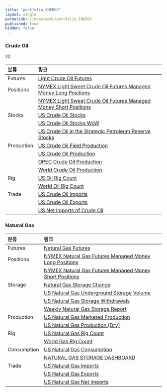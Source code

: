 ```yaml
---
title: "portfolio_ENERGY"
layout: single
permalink: /investment/portfolio_ENERGY
published: true
hidden: false
---
```


<head>
  <base target="_blank">
</head>



### Crude Oil

22

<script type="text/javascript" src="https://s3.tradingview.com/tv.js">
{
  new TradingView.MediumWidget(
  {
  "symbols": [
    [
      "Crude Oil Futures",
      "NYMEX:CL1!|12M"
    ]
  ],
  "chartOnly": false,
  "width": 700,
  "height": 500,
  "locale": "en",
  "colorTheme": "dark",
  "autosize": false,
  "showVolume": false,
  "hideDateRanges": false,
  "scalePosition": "right",
  "scaleMode": "Normal",
  "fontFamily": "sans-serif",
  "noTimeScale": false,
  "valuesTracking": "1",
  "chartType": "line",
  "lineWidth": 1,
  "color" : "rgba( 34 ,171 ,148 ,1 )"
  }
  );
}
</script>

| 분류 | 링크 |
| :- | :- |
| Futures | [Light Crude Oil Futures](https://www.tradingview.com/symbols/NYMEX-CL1%21/) |
| Positions | [NYMEX Light Sweet Crude Oil Futures Managed Money Long Positions](https://ycharts.com/indicators/nymex_light_sweet_crude_oil_futures_managed_money_long_positions) |
|           | [NYMEX Light Sweet Crude Oil Futures Managed Money Short Positions](https://ycharts.com/indicators/nymex_light_sweet_crude_oil_futures_managed_money_short_positions) |
| Stocks | [US Crude Oil Stocks](https://ycharts.com/indicators/us_stocks_of_crude_oil) |
|        | [US Crude Oil Stocks WoW](https://ycharts.com/indicators/us_crude_oil_inventories_wow) |
|        | [US Crude Oil in the Strategic Petroleum Reserve Stocks](https://ycharts.com/indicators/us_ending_stocks_of_crude_oil_in_the_strategic_petroleum_reserve) |
| Production | [US Crude Oil Field Production](https://ycharts.com/indicators/us_crude_oil_field_production) |
|            | [US Crude Oil Production](https://ycharts.com/indicators/us_crude_oil_production) |
|            | [OPEC Crude Oil Production](https://ycharts.com/indicators/opec_crude_oil_production) |
|            | [World Crude Oil Production](https://ycharts.com/indicators/world_crude_oil_production) |
| Rig | [US Oil Rig Count](https://ycharts.com/indicators/us_oil_rotary_rigs) |
|     | [World Oil Rig Count](https://ycharts.com/indicators/world_oil_rotary_rigs) |
| Trade | [US Crude Oil Imports](https://ycharts.com/indicators/us_crude_oil_imports_wps) |
|       | [US Crude Oil Exports](https://ycharts.com/indicators/us_crude_oil_exports_wie) |
|       | [US Net Imports of Crude Oil](https://ycharts.com/indicators/us_crude_oil_net_imports) |



### Natural Gas

| 분류 | 링크 |
| :- | :- |
| Futures | [Natural Gas Futures](https://www.tradingview.com/symbols/NYMEX-NG1!/) |
| Positions | [NYMEX Natural Gas Futures Managed Money Long Positions](https://ycharts.com/indicators/nymex_natural_gas_futures_managed_money_long_positions) |
|           | [NYMEX Natural Gas Futures Managed Money Short Positions](https://ycharts.com/indicators/nymex_natural_gas_futures_managed_money_short_positions) |
| Storage | [Natural Gas Storage Change](https://ycharts.com/indicators/natural_gas_storage_change) |
|         | [US Natural Gas Underground Storage Volume](https://ycharts.com/indicators/us_natural_gas_underground_storage_volume) |
|         | [US Natural Gas Storage Withdrawals](https://ycharts.com/indicators/us_natural_gas_storage_activity_withdrawals) |
|         | [Weekly Natural Gas Storage Report](https://ir.eia.gov/ngs/ngs.html) |
| Production | [US Natural Gas Marketed Production](https://ycharts.com/indicators/us_natural_gas_marketed_production_ngm) |
|            | [US Natural Gas Production (Dry)](https://ycharts.com/indicators/us_natural_gas_production_dry_mer_cubic_feet) |
| Rig | [US Natural Gas Rig Count](https://ycharts.com/indicators/us_gas_rotary_rigs) |
|     | [World Gas Rig Count](https://ycharts.com/indicators/world_gas_rotary_rigs) |
| Consumption | [US Natural Gas Consumption](https://ycharts.com/indicators/us_natural_gas_consumption_mer) |
|             | [NATURAL GAS STORAGE DASHBOARD](https://www.eia.gov/naturalgas/storage/dashboard/) |
| Trade | [US Natural Gas Imports](https://ycharts.com/indicators/us_natural_gas_imports) |
|       | [US Natural Gas Exports](https://ycharts.com/indicators/us_natural_gas_exports) |
|       | [US Natural Gas Net Imports](https://ycharts.com/indicators/us_natural_gas_net_imports) |
